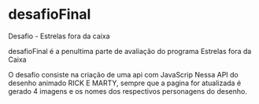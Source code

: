 # desafioFinal
Desafio - Estrelas fora da caixa

desafioFinal é a penultima parte de avaliação do programa Estrelas fora da Caixa

O desafio consiste na criação de uma api com JavaScrip
Nessa API do desenho animado RICK E MARTY, sempre que a pagina for atualizada é gerado 4 imagens e os nomes dos respectivos personagens do desenho.

